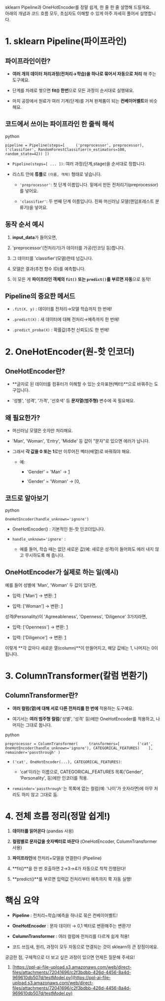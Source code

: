 sklearn Pipeline과 OneHotEncoder를 정말 쉽게, 한 줄 한 줄 설명해 드릴게요.  
아래의 개념과 코드 흐름 모두, 초심자도 이해할 수 있게 아주 자세히 풀어서 설명합니다.

# 1. sklearn Pipeline(파이프라인)

## 파이프라인이란?

- **여러 개의 데이터 처리과정(전처리→학습)을 하나로 묶어서 자동으로 처리** 해 주는 도구예요.
    
- 단계를 차례로 쌓으면 **fit() 한번**으로 모든 과정이 순서대로 실행돼요.
    
- 마치 공장에서 원료가 여러 기계(단계)를 거쳐 완제품이 되는 **컨베이어벨트**와 비슷해요.
    

## 코드에서 쓰이는 파이프라인 한 줄씩 해석

python

`pipeline = Pipeline(steps=[     ('preprocessor', preprocessor),    ('classifier', RandomForestClassifier(n_estimators=100, random_state=42)) ])`

- `Pipeline(steps=[ ... ])`: 여러 과정(단계,stage)을 순서대로 정합니다.
    
- 리스트 안에 **튜플**로 `(이름, 객체)` 형태로 넣습니다.
    
    - `'preprocessor'`: 첫 단계 이름입니다. 밑에서 만든 전처리기(preprocessor)를 넣어요.
        
    - `'classifier'`: 두 번째 단계 이름입니다. 진짜 머신러닝 모델(랜덤포레스트 분류기)을 넣어요.
        

## 동작 순서 예시

1. **input_data**가 들어오면,
    
2. 'preprocessor'(전처리기)가 데이터를 가공(인코딩 등)합니다.
    
3. 그 데이터를 'classifier'(모델)한테 넘깁니다.
    
4. 모델은 결과(추천 향수 ID)를 예측합니다.
    
5. 이 모든 게 **파이프라인 객체의 `fit()` 또는 `predict()`를 부르면 자동**으로 동작!
    

## Pipeline의 중요한 메서드

- `.fit(X, y)` : 데이터를 전처리→모델 학습까지 한 번에!
    
- `.predict(X)` : 새 데이터에 대해 전처리→예측까지 한 번에!
    
- `.predict_proba(X)` : 확률값(추천 신뢰도)도 한 번에!
    

# 2. OneHotEncoder(원-핫 인코더)

## OneHotEncoder란?

- **글자로 된 데이터를 컴퓨터가 이해할 수 있는 숫자표현(벡터)**으로 바꿔주는 도구입니다.
    
- '성별', '성격', '가격', '선호색' 등 **문자열(범주형)** 변수에 꼭 필요해요.
    

## 왜 필요한가?

- 머신러닝 모델은 숫자만 처리해요.
    
- 'Man', 'Woman', 'Entry', 'Middle' 등 값이 "문자"로 있으면 에러가 납니다.
    
- 그래서 **각 값을 0 또는 1**로만 이루어진 벡터(배열)로 바꿔줘야 해요.
    
    - 예:
        
        - 'Gender' = 'Man' → [1](https://ppl-ai-file-upload.s3.amazonaws.com/web/direct-files/attachments/72041696/c2f3bdbb-426d-4456-8a4d-969610db507d/testModel.py)
            
        - 'Gender' = 'Woman' → [0,
            

## 코드로 알아보기

python

`OneHotEncoder(handle_unknown='ignore')`

- OneHotEncoder() : 기본적인 원-핫 인코더입니다.
    
- `handle_unknown='ignore'` :
    
    - 예를 들어, 학습 때는 없던 새로운 값(예: 새로운 성격)이 들어와도 에러 내지 않고 무시하도록 해 줍니다.
        

## OneHotEncoder가 실제로 하는 일(예시)

예를 들어 성별에 'Man', 'Woman' 두 값이 있다면,

- 입력: ['Man'] → 변환: [1](https://ppl-ai-file-upload.s3.amazonaws.com/web/direct-files/attachments/72041696/c2f3bdbb-426d-4456-8a4d-969610db507d/testModel.py)
    
- 입력: ['Woman'] → 변환: [1](https://ppl-ai-file-upload.s3.amazonaws.com/web/direct-files/attachments/72041696/c2f3bdbb-426d-4456-8a4d-969610db507d/testModel.py)
    

성격(Personality)이 'Agreeableness', 'Openness', 'Diligence' 3가지라면,

- 입력: ['Openness'] → 변환: [1](https://ppl-ai-file-upload.s3.amazonaws.com/web/direct-files/attachments/72041696/c2f3bdbb-426d-4456-8a4d-969610db507d/testModel.py)
    
- 입력: ['Diligence'] → 변환: [1](https://ppl-ai-file-upload.s3.amazonaws.com/web/direct-files/attachments/72041696/c2f3bdbb-426d-4456-8a4d-969610db507d/testModel.py)
    

이렇게 **각 값마다 새로운 열(column)**이 만들어지고, 해당 값에는 1, 나머지는 0이 됩니다.

# 3. ColumnTransformer(칼럼 변환기)

## ColumnTransformer란?

- **여러 컬럼(열)에 대해 서로 다른 전처리를 한 번에** 적용하는 도구예요.
    
- 여기서는 **여러 범주형 컬럼**('성별', '성격' 등)에만 OneHotEncoder를 적용하고, 나머지는 그대로 둡니다.
    

python

`preprocessor = ColumnTransformer(     transformers=[        ('cat', OneHotEncoder(handle_unknown='ignore'), CATEGORICAL_FEATURES)    ],    remainder='passthrough' )`

- `('cat', OneHotEncoder(...), CATEGORICAL_FEATURES)`:
    
    - 'cat'이라는 이름으로, CATEGORICAL_FEATURES 목록('Gender', 'Personality', 등)에만 인코더를 적용.
        
- `remainder='passthrough'`는 목록에 없는 컬럼(예: '나이'가 숫자라면)에 아무 처리도 하지 않고 그대로 둠.
    

# 4. 전체 흐름 정리(정말 쉽게!)

1. **데이터를 읽어온다** (pandas 사용)
    
2. **컬럼별로 문자값을 숫자벡터로 바꾼다** (OneHotEncoder, ColumnTransformer 사용)
    
3. **파이프라인**에 전처리+모델을 연결한다 (Pipeline)
    
4. **fit()**을 한 번 호출하면 2→3→4가 자동으로 착착 진행된다!
    
5. **predict()**를 부르면 입력값 전처리부터 예측까지 쭉 자동 실행!
    

# 핵심 요약

- **Pipeline** : 전처리~학습/예측을 하나로 묶은 컨베이어벨트!
    
- **OneHotEncoder** : 문자 데이터 → 0,1 벡터로 변환해주는 변환기!
    
- **ColumnTransformer** : 여러 컬럼에 전처리를 다르게 쉽게 적용!
    
- 코드 쓰임새, 원리, 과정이 모두 자동으로 연결되는 것이 sklearn의 큰 장점이에요.
    

궁금한 점, 구체적으로 더 보고 싶은 과정이 있으면 언제든 질문해 주세요!

1. [https://ppl-ai-file-upload.s3.amazonaws.com/web/direct-files/attachments/72041696/c2f3bdbb-426d-4456-8a4d-969610db507d/testModel.py](https://ppl-ai-file-upload.s3.amazonaws.com/web/direct-files/attachments/72041696/c2f3bdbb-426d-4456-8a4d-969610db507d/testModel.py)